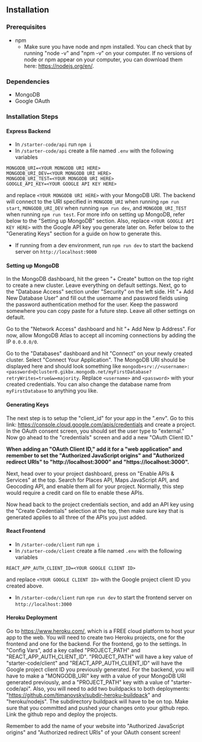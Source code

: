 ## Installation

### Prerequisites
* npm
    * Make sure you have node and npm installed. You can check that by running "node -v" and "npm -v" on your computer. If no versions of node or npm appear on your computer, you can download them here: https://nodejs.org/en/.

### Dependencies
* MongoDB
* Google OAuth

### Installation Steps

#### Express Backend
* In `/starter-code/api` run `npm i`
* In `/starter-code/api` create a file named `.env` with the following variables
```
MONGODB_URI=<YOUR MONGODB URI HERE>
MONGODB_URI_DEV=<YOUR MONGODB URI HERE>
MONGODB_URI_TEST=<YOUR MONGODB URI HERE>
GOOGLE_API_KEY=<YOUR GOOGLE API KEY HERE>
```
and replace `<YOUR MONGODB URI HERE>` with your MongoDB URI. The backend will connect to the URI specified in `MONGODB_URI` when running `npm run start`, `MONGODB_URI_DEV` when running `npm run dev`, and `MONGODB_URI_TEST` when running `npm run test`. For more info on setting up MongoDB, refer below to the "Setting up MongoDB" section.
Also, replace `<YOUR GOOGLE API KEY HERE>` with the Google API key you generate later on. Refer below to the "Generating Keys" section for a guide on how to generate this.

* If running from a dev environment, run `npm run dev` to start the backend server on `http://localhost:9000`

#### Setting up MongoDB
In the MongoDB dashboard, hit the green "+ Create" button on the top right to create a new cluster. Leave everything on default settings. Next, go to the "Database Access" section under "Security" on the left side. Hit "+ Add New Database User" and fill out the username and password fields using the password authentication method for the user. Keep the password somewhere you can copy paste for a future step. Leave all other settings on default.

Go to the "Network Access" dashboard and hit "+ Add New Ip Address". For now, allow MongoDB Atlas to accept all incoming connections by adding the IP `0.0.0.0/0`. 

Go to the "Databases" dashboard and hit "Connect" on your newly created cluster. Select "Connect Your Application". The MongoDB URI should be displayed here and should look something like `mongodb+srv://<username>:<password>@cluster0.gikbx.mongodb.net/myFirstDatabase?retryWrites=true&w=majority`. Replace `<username>` and `<password>` with your created credentials. You can also change the database name from `myFirstDatabase` to anything you like.

#### Generating Keys
The next step is to setup the "client_id" for your app in the ".env". Go to this link: https://console.cloud.google.com/apis/credentials and create a project. In the OAuth consent screen, you should set the user type to "external." Now go ahead to the "credentials" screen and add a new "OAuth Client ID."

**When adding an "OAuth Client ID," add it for a "web application" and remember to set the "Authorized JavaScript origins" and "Authorized redirect URIs" to "http://localhost:3000" and "https://localhost:3000".**

Next, head over to your project dashboard, press on "Enable APIs & Services" at the top. Search for Places API, Maps JavaScript API, and Geocoding API, and enable them all for your project. Normally, this step would require a credit card on file to enable these APIs.

Now head back to the project credentials section, and add an API key using the "Create Credentials" selection at the top, then make sure key that is generated applies to all three of the APIs you just added.

#### React Frontend
* In `/starter-code/client` run `npm i`
* In `/starter-code/client` create a file named `.env` with the following variables
```
REACT_APP_AUTH_CLIENT_ID=<YOUR GOOGLE CLIENT ID>
```
and replace `<YOUR GOOGLE CLIENT ID>` with the Google project client ID you created above. 
* In `/starter-code/client` run `npm run dev` to start the frontend server on `http://localhost:3000`

#### Heroku Deployment
Go to https://www.heroku.com/, which is a FREE cloud platform to host your app to the web. You will need to create two Heroku projects, one for the frontend and one for the backend. For the frontend, go to the settings. In "Config Vars", add a key called "PROJECT_PATH" and "REACT_APP_AUTH_CLIENT_ID". "PROJECT_PATH" will have a key value of "starter-code/client" and "REACT_APP_AUTH_CLIENT_ID" will have the Google project client ID you previously generated. 
For the backend, you will have to make a "MONGODB_URI" key with a value of your MongoDB URI generated previously, and a "PROJECT_PATH" key with a value of "starter-code/api". 
Also, you will need to add two buildpacks to both deployments: "https://github.com/timanovsky/subdir-heroku-buildpack" and "heroku/nodejs". The subdirectory buildpack will have to be on top. 
Make sure that you committed and pushed your changes onto your github repo. Link the github repo and deploy the projects.

Remember to add the name of your website into "Authorized JavaScript origins" and "Authorized redirect URIs" of your OAuth consent screen!
